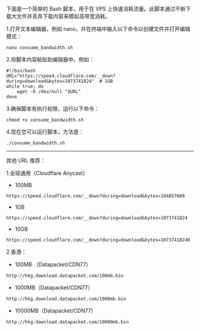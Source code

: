 下面是一个简单的 Bash 脚本，用于在 VPS 上快速消耗流量。此脚本通过不断下载大文件并丢弃下载内容来模拟高带宽消耗。

1.打开文本编辑器，例如 nano，并在终端中输入以下命令以创建文件并打开编辑模式：
````
nano consume_bandwidth.sh
````

2.将脚本内容粘贴到编辑器中。例如：
````
#!/bin/bash
URL="https://speed.cloudflare.com/__down?during=download&bytes=1073741824"  # 1GB
while true; do
    wget -O /dev/null "$URL"
done
````

3.确保脚本有执行权限，运行以下命令：
````
chmod +x consume_bandwidth.sh
````

4.现在您可以运行脚本，方法是：
````
./consume_bandwidth.sh
````

------------------------------------------------------------------------------------------

其他 URL 推荐：

1.全球通用（Cloudflare Anycast）

- 100MB
````
https://speed.cloudflare.com/__down?during=download&bytes=104857600
````

- 1GB
````
https://speed.cloudflare.com/__down?during=download&bytes=1073741824
````

- 10GB
````
https://speed.cloudflare.com/__down?during=download&bytes=10737418240
````

2.香港：

- 100MB （Datapacket/CDN77）
````
http://hkg.download.datapacket.com/100mb.bin
````

- 1000MB（Datapacket/CDN77）
````
http://hkg.download.datapacket.com/1000mb.bin
````

- 10000MB（Datapacket/CDN77）
````
http://hkg.download.datapacket.com/10000mb.bin
````
